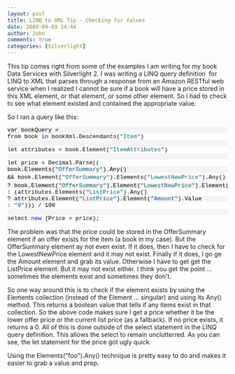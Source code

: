 ```yaml
---
layout: post
title: LINQ to XML Tip - Checking for Values
date: 2008-09-09 14:44
author: John
comments: true
categories: [Silverlight]
---
```

<p>This tip comes right from some of the examples I am writing for my book Data Services with Silverlight 2. I was writing a LINQ query definition&nbsp; for LINQ to XML that parses through a response from an Amazon RESTful web service when I realized I cannot be sure if a book will have a price stored in this XML element, or that element, or some other element. So I had to check to see what element existed and contained the appropriate value.</p>
<p>So I ran a query like this:</p>
<div class="csharpcode">
<pre class="alt">
var bookQuery = </pre>
<pre>
from book <span class="kwrd">in</span> bookXml.Descendants(<span class="str">&quot;Item&quot;</span>)</pre>
<pre class="alt">
&nbsp;</pre>
<pre>
let attributes = book.Element(<span class="str">&quot;ItemAttributes&quot;</span>)</pre>
<pre class="alt">
&nbsp;</pre>
<pre>
let price = Decimal.Parse((</pre>
<pre class="alt">
book.Elements(<span class="str">&quot;OfferSummary&quot;</span>).Any() </pre>
<pre>
&amp;&amp; book.Element(<span class="str">&quot;OfferSummary&quot;</span>).Elements(<span class="str">&quot;LowestNewPrice&quot;</span>).Any()</pre>
<pre class="alt">
? book.Element(<span class="str">&quot;OfferSummary&quot;</span>).Element(<span class="str">&quot;LowestNewPrice&quot;</span>).Element(<span class="str">&quot;Amount&quot;</span>).Value</pre>
<pre>
: (attributes.Elements(<span class="str">&quot;ListPrice&quot;</span>).Any()</pre>
<pre class="alt">
? attributes.Element(<span class="str">&quot;ListPrice&quot;</span>).Element(<span class="str">&quot;Amount&quot;</span>).Value </pre>
<pre>
: <span class="str">&quot;0&quot;</span>))) / 100</pre>
<pre class="alt">
&nbsp;</pre>
<pre>
select <span class="kwrd">new</span> {Price = price};</pre>
</div>
<p><style type="text/css">.csharpcode, .csharpcode pre
{
font-size: small;
color: black;
font-family: consolas, "Courier New", courier, monospace;
background-color: #ffffff;
/*white-space: pre;*/
}
.csharpcode pre { margin: 0em; }
.csharpcode .rem { color: #008000; }
.csharpcode .kwrd { color: #0000ff; }
.csharpcode .str { color: #006080; }
.csharpcode .op { color: #0000c0; }
.csharpcode .preproc { color: #cc6633; }
.csharpcode .asp { background-color: #ffff00; }
.csharpcode .html { color: #800000; }
.csharpcode .attr { color: #ff0000; }
.csharpcode .alt
{
background-color: #f4f4f4;
width: 100%;
margin: 0em;
}
.csharpcode .lnum { color: #606060; }</style><style type="text/css">.csharpcode, .csharpcode pre
{
font-size: small;
color: black;
font-family: consolas, "Courier New", courier, monospace;
background-color: #ffffff;
/*white-space: pre;*/
}
.csharpcode pre { margin: 0em; }
.csharpcode .rem { color: #008000; }
.csharpcode .kwrd { color: #0000ff; }
.csharpcode .str { color: #006080; }
.csharpcode .op { color: #0000c0; }
.csharpcode .preproc { color: #cc6633; }
.csharpcode .asp { background-color: #ffff00; }
.csharpcode .html { color: #800000; }
.csharpcode .attr { color: #ff0000; }
.csharpcode .alt
{
background-color: #f4f4f4;
width: 100%;
margin: 0em;
}
.csharpcode .lnum { color: #606060; }</style></p>
<p>The problem was that the price could be stored in the OfferSummary element if an offer exists for the item (a book in my case). But the OfferSummary element ay not even exist. If it does, then I have to check for the LowestNewPrice element and it may not exist. Finally if it does, I go ge the Amount element and grab its value. Otherwise I have to get get the ListPrice element. But it may not exist either. I think you get the point ... sometimes the elements exist and sometimes they don't.</p>
<p>So one way around this is to check if the element exists by using the Elements collection (instead of the Element ... singular) and using its Any() method. This returns a boolean value that tells if any items exist in that collection. So the above code makes sure I get a price whether it be the lower offer price or the current list price (as a fallback). If no price exists, it returns a 0. All of this is done outside of the select statement in the LINQ query definition. This allows the select to remain unclutterred. As you can see, the let statement for the price got ugly quick.</p>
<p>Using the Elements(&quot;foo&quot;).Any() technique is pretty easy to do and makes it easier to grab a value and prep.</p>

